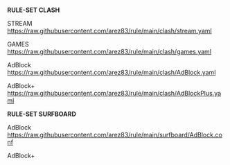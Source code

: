 **RULE-SET CLASH**

STREAM
https://raw.githubusercontent.com/arez83/rule/main/clash/stream.yaml

GAMES
https://raw.githubusercontent.com/arez83/rule/main/clash/games.yaml

AdBlock
https://raw.githubusercontent.com/arez83/rule/main/clash/AdBlock.yaml

AdBlock+
https://raw.githubusercontent.com/arez83/rule/main/clash/AdBlockPlus.yaml

**RULE-SET SURFBOARD**

AdBlock
https://raw.githubusercontent.com/arez83/rule/main/surfboard/AdBlock.conf

AdBlock+
